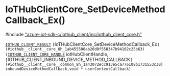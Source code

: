 # IoTHubClientCore_SetDeviceMethodCallback_Ex()

\#include ["azure-iot-sdk-c/iothub_client/inc/iothub_client_core.h"](../iot-c-ref-iothub-client-core-h.md)  

[`IOTHUB_CLIENT_RESULT`](#iothub__client__core__common_8h_1ae8e8840cc715c54bc60465f3f110d40f) `[`IoTHubClientCore_SetDeviceMethodCallback_Ex`](#iothub__client__core_8h_1ab455500ab26d0f558347b94102c25b63)(`[`IOTHUB_CLIENT_CORE_HANDLE`](#iothub__client__core_8h_1a1603e5baaf9b735a48bbfd0a4c3effb2) iotHubClientHandle,`[`IOTHUB_CLIENT_INBOUND_DEVICE_METHOD_CALLBACK`](#iothub__client__core__common_8h_1a43072ecc913e5ca776108b1731553c30) inboundDeviceMethodCallback,void * userContextCallback)`

